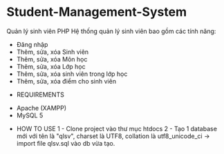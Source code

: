 # Student-Management-System
Quản lý sinh viên PHP
Hệ thống quản lý sinh viên bao gồm các tính năng:
- Đăng nhập
- Thêm, sửa, xóa Sinh viên
- Thêm, sửa, xóa Môn học
- Thêm, sửa, xóa Lớp học
- Thêm, sửa, xóa sinh viên trong lớp học
- Thêm, sửa, xóa điểm cho sinh viên

* REQUIREMENTS
- Apache (XAMPP)
- MySQL 5

* HOW TO USE
1 - Clone project vào thư mục htdocs
2 - Tạo 1 database mới với tên là "qlsv", charset là UTF8, collation là utf8_unicode_ci -> import file qlsv.sql vào db vừa tạo.
